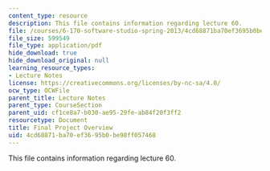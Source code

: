 ```yaml
---
content_type: resource
description: This file contains information regarding lecture 60.
file: /courses/6-170-software-studio-spring-2013/4cd68871ba70ef3695b0be98ff057468_MIT6_170S13_60-final-proj.pdf
file_size: 599549
file_type: application/pdf
hide_download: true
hide_download_original: null
learning_resource_types:
- Lecture Notes
license: https://creativecommons.org/licenses/by-nc-sa/4.0/
ocw_type: OCWFile
parent_title: Lecture Notes
parent_type: CourseSection
parent_uid: cf1ce8a7-b030-ae95-29fe-ab84f20f3ff2
resourcetype: Document
title: Final Project Overview
uid: 4cd68871-ba70-ef36-95b0-be98ff057468
---
```

This file contains information regarding lecture 60.